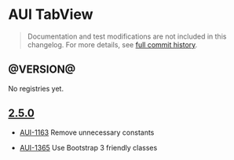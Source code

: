 # AUI TabView

> Documentation and test modifications are not included in this changelog. For more details, see [full commit history](https://github.com/liferay/alloy-ui/commits/master/src/aui-tabview).

## @VERSION@

No registries yet.

## [2.5.0](https://github.com/liferay/alloy-ui/releases/tag/2.5.0)

* [AUI-1163](https://issues.liferay.com/browse/AUI-1163) Remove unnecessary constants

* [AUI-1365](https://issues.liferay.com/browse/AUI-1385) Use Bootstrap 3 friendly classes